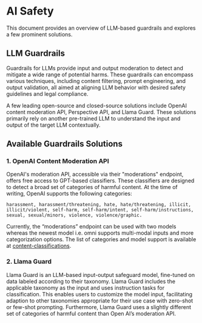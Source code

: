 # AI Safety

This document provides an overview of LLM-based guardrails and explores a few prominent solutions. 

## LLM Guardrails

Guardrails for LLMs provide input and output moderation to detect and mitigate a wide range of potential harms. These guardrails can encompass various techniques, including content filtering, prompt engineering, and output validation, all aimed at aligning LLM behavior with desired safety guidelines and legal compliance. 

A few leading open-source and closed-source solutions include OpenAI content moderation API, Perspective API, and Llama Guard. These solutions primarily rely on another pre-trained LLM to understand the input and output of the target LLM contextually.

## Available Guardrails Solutions

### 1. OpenAI Content Moderation API

OpenAI's moderation API, accessible via their "moderations" endpoint, offers free access to GPT-based classifiers. These classifiers are designed to detect a broad set of categories of harmful content. At the time of writing, OpenAI supports the following categories: 

```
harassment, harassment/threatening, hate, hate/threatening, illicit, illicit/violent, self-harm, self-harm/intent, self-harm/instructions, sexual, sexual/minors, violence, violence/graphic.
```

Currently, the “moderations” endpoint can be used with two models whereas the newest model i.e. omni supports multi-modal inputs and more categorization options. The list of categories and model support is available at [content-classifications](https://platform.openai.com/docs/guides/moderation/overview#content-classifications). 

### 2. Llama Guard

Llama Guard is an LLM-based input-output safeguard model, fine-tuned on data labeled
according to their taxonomy. Llama Guard includes the applicable taxonomy as the input and uses instruction tasks for classification. This enables users to customize the model input, facilitating adaption to other taxonomies appropriate for their use case with zero-shot or few-shot prompting. Furthermore, Llama Guard uses a slightly different set of categories of harmful content than Open AI’s moderation API.  
